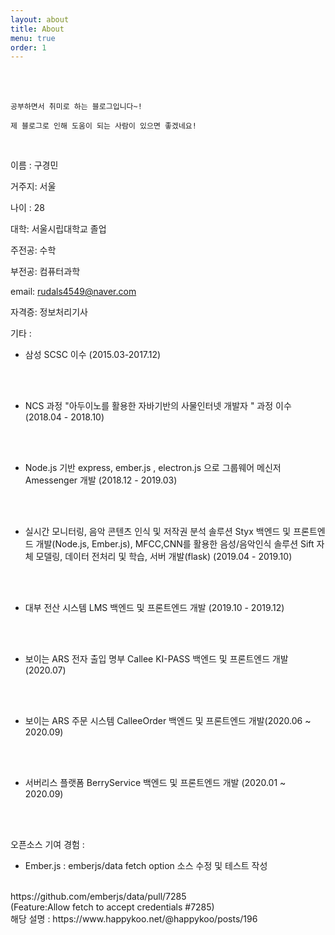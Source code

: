 ```yaml
---
layout: about
title: About
menu: true
order: 1
---
```


<br>
<br>

```
공부하면서 취미로 하는 블로그입니다~! 

제 블로그로 인해 도움이 되는 사람이 있으면 좋겠네요! 
```

<br>

이름 : 구경민

거주지: 서울

나이 : 28

대학: 서울시립대학교 졸업

주전공: 수학 

부전공: 컴퓨터과학 

email: rudals4549@naver.com

자격증: 정보처리기사


기타 : 
- 삼성 SCSC 이수 (2015.03-2017.12) 
<br>
<br>

- NCS 과정 "아두이노를 활용한 자바기반의 사물인터넷 개발자 " 과정 이수 (2018.04 - 2018.10)
<br>
<br>

- Node.js 기반 express, ember.js , electron.js 으로 그룹웨어 메신저 Amessenger 개발 (2018.12 - 2019.03)
<br>
<br>

- 실시간 모니터링, 음악 콘텐츠 인식 및 저작권 분석 솔루션 Styx 백엔드 및 프론트엔드 개발(Node.js, Ember.js), 
MFCC,CNN를 활용한 음성/음악인식 솔루션 Sift 자체 모델링, 데이터 전처리 및 학습, 서버 개발(flask) (2019.04 - 2019.10)
<br>
<br>

- 대부 전산 시스템 LMS 백엔드 및 프론트엔드 개발 (2019.10 - 2019.12)
<br>
<br>

- 보이는 ARS 전자 출입 명부 Callee KI-PASS 백엔드 및 프론트엔드 개발(2020.07)
<br>
<br>

- 보이는 ARS 주문 시스템 CalleeOrder 백엔드 및 프론트엔드 개발(2020.06 ~ 2020.09)
<br>
<br>

- 서버리스 플랫폼 BerryService 백엔드 및 프론트엔드 개발 (2020.01 ~ 2020.09)
<br>
<br>

오픈소스 기여 경험 :
- Ember.js : emberjs/data fetch option 소스 수정 및 테스트 작성
<br>
https://github.com/emberjs/data/pull/7285
<br>
(Feature:Allow fetch to accept credentials #7285)
<br>
해당 설명 : https://www.happykoo.net/@happykoo/posts/196
